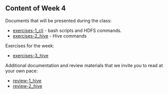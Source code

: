 ## Content of Week 4

Documents that will be presented during the class:

* [exercises-1_cli](exercises-1_cli.md) - bash scripts and HDFS commands.
* [exercises-2_hive](exercises-2_hive.py) - Hive commands

Exercises for the week:
* [exercises-3_hive](exercises-3_hive.py)


Additional documentation and review materials that we invite you to read at your own pace:
* [review-1_hive](review-1_hive.py)
* [review-2_hive](review-2_hive.py)
